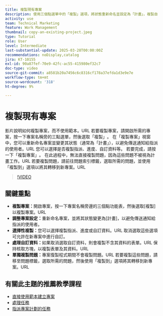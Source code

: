 ```yaml
---
title: 複製現有專案
description: 使用三個點選單中的「複製」選項，將狀態重新命名並設定為「計畫」，複製自訂資料和表單，以及透過量身打造專案設定的問題索引標籤個別傳輸問題，即可輕鬆複製專案。
activity: use
team: Technical Marketing
feature: Work Management
thumbnail: copy-an-existing-project.jpeg
type: Tutorial
role: User
level: Intermediate
last-substantial-update: 2025-03-28T00:00:00Z
recommendations: noDisplay,catalog
jira: KT-10155
exl-id: 90a87fef-70e9-42fc-ac55-415980ef32c7
doc-type: video
source-git-commit: a8581b20a7456c6c8316cf178a37efda1d3e9e7e
workflow-type: tm+mt
source-wordcount: '318'
ht-degree: 9%

---
```


# 複製現有專案

影片說明如何複製專案，而不使用範本。&#x200B;URL 若要複製專案，請開啟所需的專案，按一下專案名稱旁的三點選單，然後選取「複製」&#x200B;。 在「複製專案」視窗中，您可以重新命名專案並變更其狀態（通常為「計畫」），以避免傳送通知給指派的使用者。&#x200B;URL 您可以選擇是否複製指派、進度、自訂資料等&#x200B;。
若要完成，請按一下「複製專案」&#x200B;。
在此過程中，無法直接複製問題，因為這些問題不被視為計畫工作。&#x200B;URL 若要複製問題，請前往問題索引標籤，選取所需的問題，並使用「複製到」選項以將其轉移到新專案。&#x200B;URL


>[!VIDEO](https://video.tv.adobe.com/v/3456049/?quality=12&learn=on&enablevpops&captions=chi_hant)

## 關鍵重點

* **複製專案：**&#x200B;開啟專案，按一下專案名稱旁邊的三個點功能表，然後選取[複製]以複製專案。&#x200B;URL
* **調整專案設定：**&#x200B;重新命名專案，並將其狀態變更為[計畫]，以避免傳送通知給指派的使用者。
* **選擇性複製：**&#x200B;您可以選擇複製指派、進度或自訂資料。&#x200B;URL 取消選取這些選項可允許在新專案中進行自訂。
* **處理自訂資料：**&#x200B;如果取消選取自訂資料，則會複製不含其資料的表單。&#x200B;URL 保持核取方塊，以複製表單及其資料。&#x200B;URL
* **單獨複製問題：**&#x200B;專案復製程式期間不會複製問題。&#x200B;URL 若要複製這些問題，請移至問題標籤，選取所需的問題，然後使用「複製到」選項將其轉移到新專案。&#x200B;URL


## 有關此主題的推薦教學課程

* [直接使用範本建立專案](/help/manage-work/create-and-manage-project-templates/create-a-project-directly-from-a-template.md)
* [處理任務](/help/manage-work/tasks/work-with-tasks.md)
* [指派專案計劃的任務](/help/manage-work/tasks/assign-tasks-from-the-project-plan.md)
